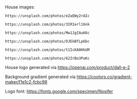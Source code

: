 House images: 

    https://unsplash.com/photos/eZaEWy2rAIc
    
    https://unsplash.com/photos/3IRIerl16nk
    
    https://unsplash.com/photos/Mw1JgIAuK6c
    
    https://unsplash.com/photos/DJEkBfLp6bc
    
    https://unsplash.com/photos/t1IcKA8HkUM
    
    https://unsplash.com/photos/62ZrBo3PoKc
    
House logo generated via https://openai.com/product/dall-e-2

Background gradient generated via https://coolors.co/gradient-maker/f1e1c2-fcbc98

Logo font: https://fonts.google.com/specimen/Nosifer

